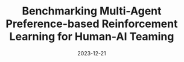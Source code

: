 ---
title: "Benchmarking Multi-Agent Preference-based Reinforcement Learning for Human-AI Teaming"
collection: publications
permalink: /publication/2023-12-21-Benchmarking-Multi-Agent-Preference-based-Reinforcement-Learning-for-Human-AI-Teaming
# excerpt: 'In this work, we investigate the potential of Large Language Models (LLMs) to serve as effective human proxies by capturing human preferences in the context of collaboration with AI agents. Focusing on two key aspects of human preferences- explicability and sub-task specification in team settings - we explore LLMs’ ability to not only model mental states but also understand human reasoning processes. By developing scenarios where optimal AI performance relies on modeling human mental states and reasoning, our investigation involving two different preference types and a user study (with 17 participants) contributes valuable insights into the suitability of LLMs as “Preference Proxies” in various human-AI applications, paving the way for future research on the integration of AI agents with human users in Human-Aware AI tasks'
date: 2023-12-21
venue: 'arXiv Pre-print'
paperurl: 'https://arxiv.org/pdf/2312.14292'
citation: 'Bhambri, Siddhant, Mudit Verma, Anil Murthy, and Subbarao Kambhampati. "Benchmarking Multi-Agent Preference-based Reinforcement Learning for Human-AI Teaming." arXiv preprint arXiv:2312.14292 (2023).'
---